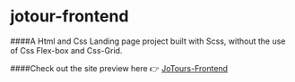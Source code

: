 # jotour-frontend

####A Html and Css Landing page project built with Scss, without the use of Css Flex-box and Css-Grid.

####Check out the site preview here 👉 [JoTours-Frontend](https://jotours-frontend.herokuapp.com/)
